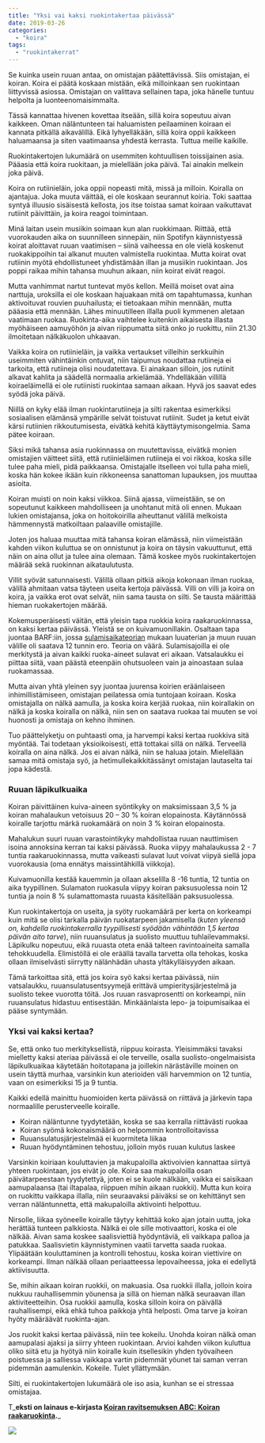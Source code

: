 ```yaml
---
title: "Yksi vai kaksi ruokintakertaa päivässä"
date: 2019-03-26
categories: 
  - "koira"
tags: 
  - "ruokintakerrat"
---
```


Se kuinka usein ruuan antaa, on omistajan päätettävissä. Siis omistajan, ei koiran. Koira ei päätä koskaan mistään, eikä milloinkaan sen ruokintaan liittyvissä asiossa. Omistajan on valittava sellainen tapa, joka hänelle tuntuu helpolta ja luonteenomaisimmalta.

<!--more-->

Tässä kannattaa hivenen kovettaa itseään, sillä koira sopeutuu aivan kaikkeen. Oman näläntunteen tai haluamisten peilaaminen koiraan ei kannata pitkällä aikavälillä. Eikä lyhyelläkään, sillä koira oppii kaikkeen haluamaansa ja siten vaatimaansa yhdestä kerrasta. Tuttua meille kaikille.

Ruokintakertojen lukumäärä on usemmiten kohtuullisen toissijainen asia. Pääasia että koira ruokitaan, ja mielellään joka päivä. Tai ainakin melkein joka päivä.

Koira on rutiinieläin, joka oppii nopeasti mitä, missä ja milloin. Koiralla on ajantajua. Joka muuta väittää, ei ole koskaan seurannut koiria. Toki saattaa syntyä illuusio sisäisestä kellosta, jos itse toistaa samat koiraan vaikuttavat rutiinit päivittäin, ja koira reagoi toimintaan.

Minä laitan usein musiikin soimaan kun alan ruokkimaan. Riittää, että vuorokauden aika on suunnilleen sinnepäin, niin Spotifyn käynnistyessä koirat aloittavat ruuan vaatimisen – siinä vaiheessa en ole vielä koskenut ruokakippoihin tai alkanut muuten valmistella ruokintaa. Mutta koirat ovat rutiinin myötä ehdollistuneet yhdistämään illan ja musiikin ruokintaan. Jos poppi raikaa mihin tahansa muuhun aikaan, niin koirat eivät reagoi.

Mutta vanhimmat nartut tuntevat myös kellon. Meillä moiset ovat aina narttuja, uroksilla ei ole koskaan hajuakaan mitä om tapahtumassa, kunhan aktivoituvat rouvien puuhailusta; ei tietoakaan mihin mennään, mutta pääasia että mennään. Lähes minuutilleen illalla puoli kymmenen aletaan vaatimaan ruokaa. Ruokinta-aika vaihtelee kuitenkin aikaisesta illasta myöhäiseen aamuyöhön ja aivan riippumatta siitä onko jo ruokittu, niin 21.30 ilmoitetaan nälkäkuolon uhkaavan.

Vaikka koira on rutiinieläin, ja vaikka vertaukset villeihin serkkuihin useimmiten vähintäinkin ontuvat, niin taipumus noudattaa rutiineja ei tarkoita, että rutiineja olisi noudatettava. Ei ainakaan silloin, jos rutiinit alkavat kahlita ja säädellä normaalia arkielämää. Yhdelläkään villillä koiraeläimellä ei ole rutiinisti ruokintaa samaan aikaan. Hyvä jos saavat edes syödä joka päivä.

Niillä on kyky elää ilman ruokintarutiineja ja silti rakentaa esimerkiksi sosiaalisen elämänsä ympärille selvät toistuvat rutiinit. Sudet ja ketut eivät kärsi rutiinien rikkoutumisesta, eivätkä kehitä käyttäytymisongelmia. Sama pätee koiraan.

Siksi mikä tahansa asia ruokinnassa on muutettavissa, eivätkä monien omistajien väitteet siitä, että rutiinieläimen rutiineja ei voi rikkoa, koska sille tulee paha mieli, pidä paikkaansa. Omistajalle itselleen voi tulla paha mieli, koska hän kokee ikään kuin rikkoneensa sanattoman lupauksen, jos muuttaa asioita.

Koiran muisti on noin kaksi viikkoa. Siinä ajassa, viimeistään, se on sopeutunut kaikkeen mahdolliseen ja unohtanut mitä oli ennen. Mukaan lukien omistajansa, joka on hoitokoirilla aiheuttanut välillä melkoista hämmennystä matkoiltaan palaaville omistajille.

Joten jos haluaa muuttaa mitä tahansa koiran elämässä, niin viimeistään kahden viikon kuluttua se on onnistunut ja koira on täysin vakuuttunut, että näin on aina ollut ja tulee aina olemaan. Tämä koskee myös ruokintakertojen määrää sekä ruokinnan aikataulutusta.

Villit syövät satunnaisesti. Välillä ollaan pitkiä aikoja kokonaan ilman ruokaa, välillä ahmitaan vatsa täyteen useita kertoja päivässä. Villi on villi ja koira on koira, ja vaikka erot ovat selvät, niin sama tausta on silti. Se tausta määrittää hieman ruokakertojen määrää.

Kokemusperäisesti väitän, että yleisin tapa ruokkia koira raakaruokinnassa, on kaksi kertaa päivässä. Yleistä se on kuivamuonillakin. Osaltaan tapa juontaa BARF:iin, jossa [sulamisaikateorian](https://www.katiska.eu/tieto/koira-tieto-ruokinta/barf-ja-vastaavat/eri-sulamisajat-ovat-murhaa/) mukaan luuaterian ja muun ruuan välille oli saatava 12 tunnin ero. Teoria on väärä. Sulamisajoilla ei ole merkitystä ja aivan kaikki ruoka-aineet sulavat eri aikaan. Vatsalaukku ei piittaa siitä, vaan päästä eteenpäin ohutsuoleen vain ja ainoastaan sulaa ruokamassaa.

Mutta aivan yhtä yleinen syy juontaa juurensa koirien eräänlaiseen inhimillistämiseen, omistajan peilatessa omia tuntojaan koiraan. Koska omistajalla on nälkä aamulla, ja koska koira kerjää ruokaa, niin koirallakin on nälkä ja koska koiralla on nälkä, niin sen on saatava ruokaa tai muuten se voi huonosti ja omistaja on kehno ihminen.

Tuo päättelyketju on puhtaasti oma, ja harvempi kaksi kertaa ruokkiva sitä myöntää. Tai todetaan yksioikoisesti, että tottakai sillä on nälkä. Terveellä koiralla on aina nälkä. Jos ei aivan nälkä, niin se haluaa jotain. Mielellään samaa mitä omistaja syö, ja hetimullekaikkitässänyt omistajan lautaselta tai jopa kädestä.

### Ruuan läpikulkuaika

Koiran päivittäinen kuiva-aineen syöntikyky on maksimissaan 3,5 % ja koiran mahalaukun vetoisuus 20 – 30 % koiran elopainosta. Käytännössä koiralle tarjottu märkä ruokamäärä on noin 3 % koiran elopainosta.

Mahalukun suuri ruuan varastointikyky mahdollistaa ruuan nauttimisen isoina annoksina kerran tai kaksi päivässä. Ruoka viipyy mahalaukussa 2 - 7 tuntia raakaruokinnassa, mutta vaikeasti sulavat luut voivat viipyä siellä jopa vuorokausia (oma ennätys maissintähkillä viikkoja).

Kuivamuonilla kestää kauemmin ja ollaan akselilla 8 -16 tuntia, 12 tuntia on aika tyypillinen. Sulamaton ruokasula viipyy koiran paksusuolessa noin 12 tuntia ja noin 8 % sulamattomasta ruuasta käsitellään paksusuolessa.

Kun ruokintakertoja on useita, ja syöty ruokamäärä per kerta on korkeampi kuin mitä se olisi tarkalla päivän ruokatarpeen jakamisella (_kuten yleensä on, kahdella ruokintakerralla tyypillisesti syödään vähintään 1,5 kertaa päivän aito tarve_), niin ruuansulatus ja suolisto muuttuu tuhlailevammaksi. Läpikulku nopeutuu, eikä ruuasta oteta enää talteen ravintoaineita samalla tehokkuudella. Elimistöllä ei ole eräällä tavalla tarvetta olla tehokas, koska ollaan ilmiselvästi siirrytty nälänhädän uhasta yltäkylläisyyden aikaan.

Tämä tarkoittaa sitä, että jos koira syö kaksi kertaa päivässä, niin vatsalaukku, ruuansulatusentsyymejä erittävä umpieritysjärjestelmä ja suolisto tekee vuorotta töitä. Jos ruuan rasvaprosentti on korkeampi, niin ruuansulatus hidastuu entisestään. Minkäänlaista lepo- ja toipumisaikaa ei pääse syntymään.

### Yksi vai kaksi kertaa?

Se, että onko tuo merkityksellistä, riippuu koirasta. Yleisimmäksi tavaksi mielletty kaksi ateriaa päivässä ei ole terveille, osalla suolisto-ongelmaisista läpikulkuaikaa käytetään hoitotapana ja joillekin närästäville moinen on usein täyttä murhaa, varsinkin kun aterioiden väli harvemmion on 12 tuntia, vaan on esimerkiksi 15 ja 9 tuntia.

Kaikki edellä mainittu huomioiden kerta päivässä on riittävä ja järkevin tapa normaalille perusterveelle koiralle.

- Koiran näläntunne tyydytetään, koska se saa kerralla riittävästi ruokaa
- Koiran syömä kokonaismäärä on helpommin kontrolloitavissa
- Ruuansulatusjärjestelmää ei kuormiteta liikaa
- Ruuan hyödyntäminen tehostuu, jolloin myös ruuan kulutus laskee

Varsinkin koiriaan kouluttavien ja makupaloilla aktivoivien kannattaa siirtyä yhteen ruokintaan, jos eivät jo ole. Koira saa makupaloilla osan päivätarpeestaan tyydytettyä, joten ei se kuole nälkään, vaikka ei saisikaan aamupalaansa (tai iltapalaa, riippuen mihin aikaan ruokkii). Mutta kun koira on ruokittu vaikkapa illalla, niin seuraavaksi päiväksi se on kehittänyt sen verran näläntunnetta, että makupaloilla aktivointi helpottuu.

Nirsolle, liikaa syöneelle koiralle täytyy kehittää koko ajan jotain uutta, joka herättää tunteen palkkiosta. Nälkä ei ole sille motivaattori, koska ei ole nälkää. Aivan sama koskee saalisviettiä hyödyntäviä, eli vaikkapa palloa ja patukkaa. Saalisvietin käynnistyminen vaatii tarvetta saada ruokaa. Ylipäätään kouluttaminen ja kontrolli tehostuu, koska koiran viettivire on korkeampi. Ilman nälkää ollaan periaatteessa lepovaiheessa, joka ei edellytä aktiivisuutta.

Se, mihin aikaan koiran ruokkii, on makuasia. Osa ruokkii illalla, jolloin koira nukkuu rauhallisemmin yöunensa ja sillä on hieman nälkä seuraavan illan aktiviteetteihin. Osa ruokkii aamulla, koska silloin koira on päivällä rauhallisempi, eikä ehkä tuhoa paikkoja yhtä helposti. Oma tarve ja koiran hyöty määräävät ruokinta-ajan.

Jos ruokit kaksi kertaa päivässä, niin tee kokeilu. Unohda koiran nälkä oman aamupalasi ajaksi ja siirry yhteen ruokintaan. Arvioi kahden viikon kuluttua oliko siitä etu ja hyötyä niin koiralle kuin itsellesikin yhden työvaiheen poistuessa ja salliessa vaikkapa vartin pidemmät yöunet tai saman verran pidemmän aamulenkin. Kokeile. Tulet yllättymään.

Silti, ei ruokintakertojen lukumäärä ole iso asia, kunhan se ei stressaa omistajaa.

T_**eksti on lainaus e-kirjasta [Koiran ravitsemuksen ABC: Koiran raakaruokinta](https://store.katiska.info/tuote/koiran-ravitsemuksen-abc-koiran-raakaruokinta/).**_

[![](images/koiran-raakaruokinta-ekirja.jpg)](https://store.katiska.info/tuote/koiran-ravitsemuksen-abc-koiran-raakaruokinta/)
